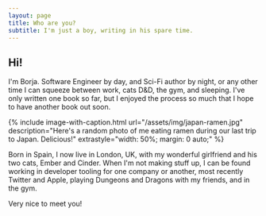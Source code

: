 ```yaml
---
layout: page
title: Who are you?
subtitle: I'm just a boy, writing in his spare time.
---
```


## Hi!

I'm Borja. Software Engineer by day, and Sci-Fi author by night, or any other time I can squeeze between work, cats D&D, the gym, and sleeping.
I've only written one book so far, but I enjoyed the process so much that I hope to have another book out soon.

{% include image-with-caption.html url="/assets/img/japan-ramen.jpg" description="Here's a random photo of me eating ramen during our last trip to Japan. Delicious!" extrastyle="width: 50%; margin: 0 auto;" %}

Born in Spain, I now live in London, UK, with my wonderful girlfriend and his two cats, Ember and Cinder.
When I'm not making stuff up, I can be found working in developer tooling for one company or another, most recently Twitter and Apple, playing Dungeons and Dragons with my friends, and in the gym.

Very nice to meet you!

<script async data-uid="ec9fc612a5" src="https://blorente-writes.ck.page/ec9fc612a5/index.js"></script>
